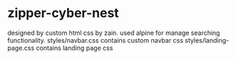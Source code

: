 # zipper-cyber-nest
designed by custom html css by zain.
used alpine for manage searching functionality.
styles/navbar.css contains custom navbar css
styles/landing-page.css contains landing page css


